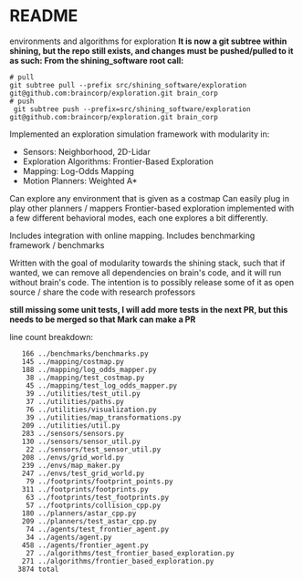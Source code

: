 # README
environments and algorithms for exploration
**It is now a git subtree within shining, but the repo still exists, and changes must be pushed/pulled to it as such: From the shining_software root call:**
```
# pull
git subtree pull --prefix src/shining_software/exploration git@github.com:braincorp/exploration.git brain_corp
# push
 git subtree push --prefix=src/shining_software/exploration git@github.com:braincorp/exploration.git brain_corp
```


Implemented an exploration simulation framework with modularity in:
 - Sensors: Neighborhood, 2D-Lidar
 - Exploration Algorithms: Frontier-Based Exploration
 - Mapping: Log-Odds Mapping
 - Motion Planners: Weighted A*

Can explore any environment that is given as a costmap
Can easily plug in play other planners / mappers
Frontier-based exploration implemented with a few different behavioral modes, each one explores a bit differently.

Includes integration with online mapping.
Includes benchmarking framework / benchmarks

Written with the goal of modularity towards the shining stack, such that if wanted, we can remove all dependencies on brain's code, and it will run without brain's code. The intention is to possibly release some of it as open source / share the code with research professors

**still missing some unit tests, I will add more tests in the next PR, but this needs to be merged so that Mark can make a PR**


line count breakdown:
```
   166 ../benchmarks/benchmarks.py
   145 ../mapping/costmap.py
   188 ../mapping/log_odds_mapper.py
    38 ../mapping/test_costmap.py
    45 ../mapping/test_log_odds_mapper.py
    39 ../utilities/test_util.py
    37 ../utilities/paths.py
    76 ../utilities/visualization.py
    39 ../utilities/map_transformations.py
   209 ../utilities/util.py
   283 ../sensors/sensors.py
   130 ../sensors/sensor_util.py
    22 ../sensors/test_sensor_util.py
   208 ../envs/grid_world.py
   239 ../envs/map_maker.py
   247 ../envs/test_grid_world.py
    79 ../footprints/footprint_points.py
   311 ../footprints/footprints.py
    63 ../footprints/test_footprints.py
    57 ../footprints/collision_cpp.py
   180 ../planners/astar_cpp.py
   209 ../planners/test_astar_cpp.py
    74 ../agents/test_frontier_agent.py
    34 ../agents/agent.py
   458 ../agents/frontier_agent.py
    27 ../algorithms/test_frontier_based_exploration.py
   271 ../algorithms/frontier_based_exploration.py
  3874 total
```
